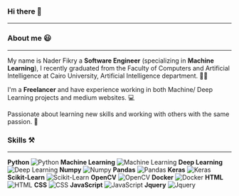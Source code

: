 ### Hi there 👋
- - -
### About me :smiley:
- - -
My name is Nader Fikry a **Software Engineer** (specializing in **Machine Learning**), I recently graduated from the Faculty of Computers and Artificial Intelligence at Cairo University, Artificial Intelligence department. :man_student:

I'm a **Freelancer** and have experience working in both Machine/ Deep Learning projects and medium websites. :computer:

Passionate about learning new skills and working with others with the same passion. :rocket:

### Skills :hammer_and_pick:
- - -
**Python** ![Python](https://cdn-icons-png.flaticon.com/32/1822/1822920.png) 
**Machine Learning** ![Machine Learning](https://cdn-icons-png.flaticon.com/32/2103/2103611.png) **Deep Learning** ![Deep Learning](https://cdn-icons-png.flaticon.com/32/2103/2103718.png) **Numpy** ![Numpy](https://icons-for-free.com/iconfiles/png/32/NumPy-1324888747155633047.png)
**Pandas** ![Pandas](https://cdn-icons-png.flaticon.com/32/1531/1531344.png) **Keras** ![Keras](https://res.cloudinary.com/crunchbase-production/image/upload/c_lpad,h_256,w_256,f_auto,q_auto:eco,dpr_1/x3gdrogoamvuvjemehbr) **Scikit-Learn** ![Scikit-Learn](https://cdn-icons-png.flaticon.com/16/1822/1822920.png) **OpenCV** ![OpenCV](https://cdn-icons-png.flaticon.com/16/1822/1822920.png) **Docker** ![Docker](https://cdn-icons-png.flaticon.com/16/1822/1822920.png) **HTML** ![HTML](https://cdn-icons-png.flaticon.com/16/1822/1822920.png) **CSS** ![CSS](https://cdn-icons-png.flaticon.com/16/1822/1822920.png) **JavaScript** ![JavaScript](https://cdn-icons-png.flaticon.com/16/1822/1822920.png) **Jquery** ![Jquery](https://cdn-icons-png.flaticon.com/16/1822/1822920.png)

<!--
**Nader-Fikry/Nader-Fikry** is a ✨ _special_ ✨ repository because its `README.md` (this file) appears on your GitHub profile.

Here are some ideas to get you started:

- 🔭 I’m currently working on ...
- 🌱 I’m currently learning ...
- 👯 I’m looking to collaborate on ...
- 🤔 I’m looking for help with ...
- 💬 Ask me about ...
- 📫 How to reach me: ...
- 😄 Pronouns: ...
- ⚡ Fun fact: ...
-->
